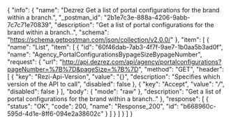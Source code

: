 {
  "info": {
    "name": "Dezrez Get a list of portal configurations for the brand within a branch.",
    "_postman_id": "2b1e7c3e-888a-4206-9abb-7c7c71e70839",
    "description": "Get a list of portal configurations for the brand within a branch..",
    "schema": "https://schema.getpostman.com/json/collection/v2.0.0/"
  },
  "item": [
    {
      "name": "List",
      "item": [
        {
          "id": "60f46dab-7ab3-4f7f-9ae7-1b0aa5b3ad0f",
          "name": "Agency_PortalConfigurationsBypageSizeBypageNumber",
          "request": {
            "url": "http://api.dezrez.com/api/agency/portalconfigurations?pageNumber=%7B%7D&pageSize=%7B%7D",
            "method": "GET",
            "header": [
              {
                "key": "Rezi-Api-Version",
                "value": "{}",
                "description": "Specifies which version of the API to call",
                "disabled": false
              },
              {
                "key": "Accept",
                "value": "*/*",
                "disabled": false
              }
            ],
            "body": {
              "mode": "raw"
            },
            "description": "Get a list of portal configurations for the brand within a branch.."
          },
          "response": [
            {
              "status": "OK",
              "code": 200,
              "name": "Response_200",
              "id": "b668960c-595d-4d1e-8ff6-094e2a38602c"
            }
          ]
        }
      ]
    }
  ]
}